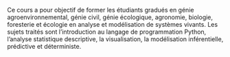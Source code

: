 Ce cours a pour objectif de former les étudiants gradués en génie agroenvironnemental, génie civil, génie écologique, agronomie, biologie, foresterie et écologie en analyse et modélisation de systèmes vivants. Les sujets traités sont l’introduction au langage de programmation Python, l’analyse statistique descriptive, la visualisation, la modélisation inférentielle, prédictive et déterministe.